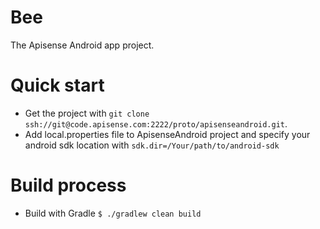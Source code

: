 # Bee

The Apisense Android app project.

# Quick start

* Get the project with ```git clone ssh://git@code.apisense.com:2222/proto/apisenseandroid.git```.
* Add local.properties file to ApisenseAndroid project and specify your android sdk location with ```sdk.dir=/Your/path/to/android-sdk```

# Build process

* Build with Gradle ```$ ./gradlew clean build```